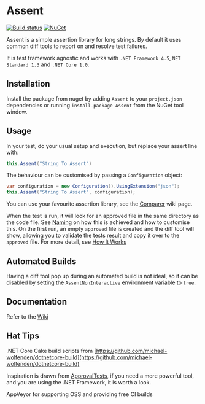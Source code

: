 # Assent

[![Build status](https://ci.appveyor.com/api/projects/status/dnnn06mquuudqpkm/branch/master?svg=true)](https://ci.appveyor.com/project/droyad/assent/branch/master)
[![NuGet](https://img.shields.io/nuget/v/Assent)](https://www.nuget.org/packages/Assent)

Assent is a simple assertion library for long strings. By default it 
uses common diff tools to report on and resolve test failures.

It is test framework agnostic and works with `.NET Framework 4.5`, 
`NET Standard 1.3` and `.NET Core 1.0`.

## Installation
Install the package from nuget by adding `Assent` to your `project.json` dependencies
or running `install-package Assent` from the NuGet tool window.

## Usage
In your test, do your usual setup and execution, but replace your assert
line with:

```c#
this.Assent("String To Assert")
```

The behaviour can be customised by passing a `Configuration` object:
```c#
var configuration = new Configuration().UsingExtension("json");
this.Assent("String To Assert", configuration);
```

You can use your favourite assertion library, see the [Comparer](https://github.com/droyad/Assent/wiki/Comparison) wiki page.

When the test is run, it will look for an approved file in the same directory as the code file. See [Naming](https://github.com/droyad/Assent/wiki/Naming) on how this is achieved and how to customise this. On the first run, an empty `approved` file is created and the diff tool will show, allowing you to validate the tests result and copy it over to the `approved` file. For more detail, see [How It Works](https://github.com/droyad/Assent/wiki/How-It-Works)

## Automated Builds
Having a diff tool pop up during an automated build is not ideal, so it can be disabled by setting the `AssentNonInteractive` environment variable to `true`.

## Documentation
Refer to the [Wiki](https://github.com/droyad/Assent/wiki)

## Hat Tips
.NET Core Cake build scripts from [https://github.com/michael-wolfenden/dotnetcore-build](https://github.com/michael-wolfenden/dotnetcore-build)

Inspiration is drawn from [ApprovalTests](https://github.com/approvals/ApprovalTests.Net), 
if you need a more powerful tool, and you are using the .NET Framework, it is worth a look.

AppVeyor for supporting OSS and providing free CI builds
